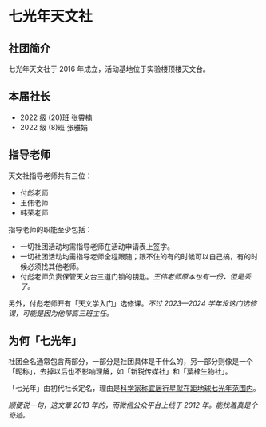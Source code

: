 # 七光年天文社

## 社团简介

七光年天文社于 2016 年成立，活动基地位于实验楼顶楼天文台。

## 本届社长

- 2022 级 (20)班 张霄楠
- 2022 级 (8)班 张雅娟

## 指导老师

天文社指导老师共有三位：

- 付彪老师
- 王伟老师
- 韩荣老师

指导老师的职能至少包括：

- 一切社团活动均需指导老师在活动申请表上签字。
- 一切社团活动均需指导老师全程跟随；跟不住的有的时候可以自己搞，有的时候必须找其他老师。
- 付彪老师负责保管天文台三道门锁的钥匙。*王伟老师原本也有一份，但是丢了。*

另外，付彪老师开有「天文学入门」选修课。*不过 2023—2024 学年没这门选修课，可能是因为他带高三班主任。*

## 为何「七光年」

社团全名通常包含两部分，一部分是社团具体是干什么的，另一部分则像是一个「昵称」，去掉以后也不影响理解，如「新锐传媒社」和「葉梓生物社」。

「七光年」由初代社长定名，理由是[科学家称宜居行星就在距地球七光年范围内](https://mp.weixin.qq.com/s?__biz=MjM5MjA0Nzk0MA==&mid=10000312&idx=3)。

*顺便说一句，这文章 2013 年的，而微信公众平台上线于 2012 年。能找着真是个奇迹。*
